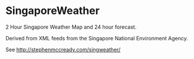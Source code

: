 # SingaporeWeather
2 Hour Singapore Weather Map and 24 hour forecast. 

Derived from XML feeds from the Singapore National Environment Agency.

See http://stephenmccready.com/singweather/
